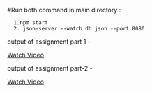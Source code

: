 
#Run both command in main directory : 

      1.npm start 
      2. json-server --watch db.json --port 8080 


  output of assignment part 1 - 
                        
   [Watch Video](https://www.loom.com/share/ce10b57e3cbb47128ee6460173ab62e9)



  output of assignment part-2 - 
        
   [Watch Video](https://www.loom.com/share/2948a308b0364ff78e227bb38f0e2520)
